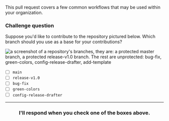 This pull request covers a few common workflows that may be used within your organization.

### Challenge question

Suppose you'd like to contribute to the repository pictured below. Which branch should you use as a base for your contributions?

![a screenshot of a repository's branches, they are: a protected master branch, a protected release-v1.0 branch. The rest are unprotected: bug-fix, green-colors, config-release-drafter, add-template](https://user-images.githubusercontent.com/16547949/56039935-5d1d5800-5d03-11e9-8a26-29d36cfc7499.png)

- [ ] `main`
- [ ] `release-v1.0`
- [ ] `bug-fix`
- [ ] `green-colors`
- [ ] `config-release-drafter`

<hr>
<h3 align="center">I'll respond when you check one of the boxes above.</h3>
